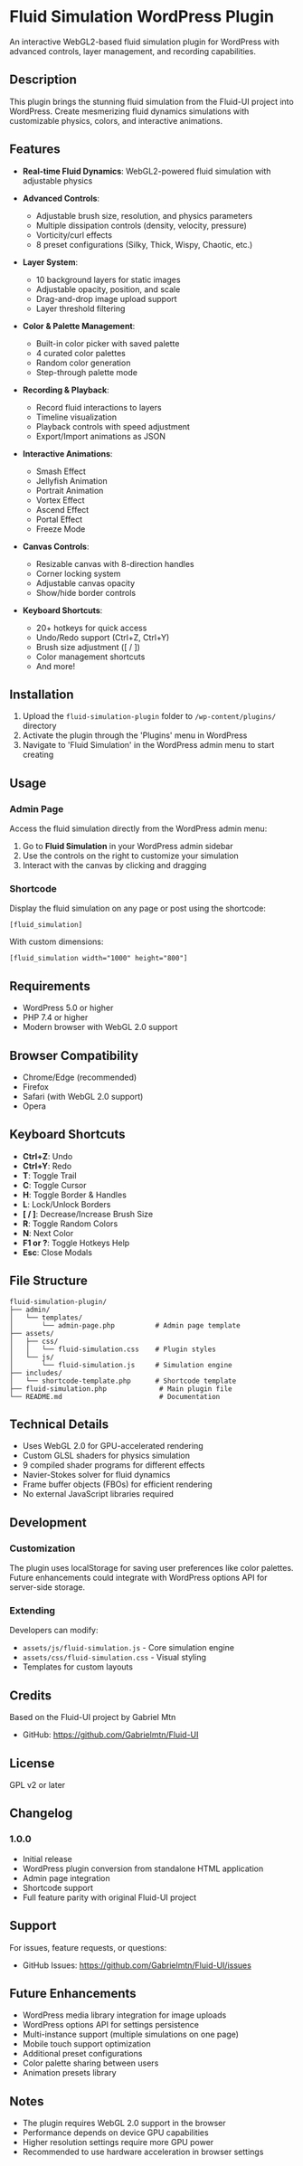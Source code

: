 # Fluid Simulation WordPress Plugin

An interactive WebGL2-based fluid simulation plugin for WordPress with advanced controls, layer management, and recording capabilities.

## Description

This plugin brings the stunning fluid simulation from the Fluid-UI project into WordPress. Create mesmerizing fluid dynamics simulations with customizable physics, colors, and interactive animations.

## Features

- **Real-time Fluid Dynamics**: WebGL2-powered fluid simulation with adjustable physics
- **Advanced Controls**:
  - Adjustable brush size, resolution, and physics parameters
  - Multiple dissipation controls (density, velocity, pressure)
  - Vorticity/curl effects
  - 8 preset configurations (Silky, Thick, Wispy, Chaotic, etc.)

- **Layer System**:
  - 10 background layers for static images
  - Adjustable opacity, position, and scale
  - Drag-and-drop image upload support
  - Layer threshold filtering

- **Color & Palette Management**:
  - Built-in color picker with saved palette
  - 4 curated color palettes
  - Random color generation
  - Step-through palette mode

- **Recording & Playback**:
  - Record fluid interactions to layers
  - Timeline visualization
  - Playback controls with speed adjustment
  - Export/Import animations as JSON

- **Interactive Animations**:
  - Smash Effect
  - Jellyfish Animation
  - Portrait Animation
  - Vortex Effect
  - Ascend Effect
  - Portal Effect
  - Freeze Mode

- **Canvas Controls**:
  - Resizable canvas with 8-direction handles
  - Corner locking system
  - Adjustable canvas opacity
  - Show/hide border controls

- **Keyboard Shortcuts**:
  - 20+ hotkeys for quick access
  - Undo/Redo support (Ctrl+Z, Ctrl+Y)
  - Brush size adjustment ([ / ])
  - Color management shortcuts
  - And more!

## Installation

1. Upload the `fluid-simulation-plugin` folder to `/wp-content/plugins/` directory
2. Activate the plugin through the 'Plugins' menu in WordPress
3. Navigate to 'Fluid Simulation' in the WordPress admin menu to start creating

## Usage

### Admin Page

Access the fluid simulation directly from the WordPress admin menu:
1. Go to **Fluid Simulation** in your WordPress admin sidebar
2. Use the controls on the right to customize your simulation
3. Interact with the canvas by clicking and dragging

### Shortcode

Display the fluid simulation on any page or post using the shortcode:

```
[fluid_simulation]
```

With custom dimensions:

```
[fluid_simulation width="1000" height="800"]
```

## Requirements

- WordPress 5.0 or higher
- PHP 7.4 or higher
- Modern browser with WebGL 2.0 support

## Browser Compatibility

- Chrome/Edge (recommended)
- Firefox
- Safari (with WebGL 2.0 support)
- Opera

## Keyboard Shortcuts

- **Ctrl+Z**: Undo
- **Ctrl+Y**: Redo
- **T**: Toggle Trail
- **C**: Toggle Cursor
- **H**: Toggle Border & Handles
- **L**: Lock/Unlock Borders
- **[ / ]**: Decrease/Increase Brush Size
- **R**: Toggle Random Colors
- **N**: Next Color
- **F1 or ?**: Toggle Hotkeys Help
- **Esc**: Close Modals

## File Structure

```
fluid-simulation-plugin/
├── admin/
│   └── templates/
│       └── admin-page.php          # Admin page template
├── assets/
│   ├── css/
│   │   └── fluid-simulation.css    # Plugin styles
│   └── js/
│       └── fluid-simulation.js     # Simulation engine
├── includes/
│   └── shortcode-template.php      # Shortcode template
├── fluid-simulation.php             # Main plugin file
└── README.md                        # Documentation
```

## Technical Details

- Uses WebGL 2.0 for GPU-accelerated rendering
- Custom GLSL shaders for physics simulation
- 9 compiled shader programs for different effects
- Navier-Stokes solver for fluid dynamics
- Frame buffer objects (FBOs) for efficient rendering
- No external JavaScript libraries required

## Development

### Customization

The plugin uses localStorage for saving user preferences like color palettes. Future enhancements could integrate with WordPress options API for server-side storage.

### Extending

Developers can modify:
- `assets/js/fluid-simulation.js` - Core simulation engine
- `assets/css/fluid-simulation.css` - Visual styling
- Templates for custom layouts

## Credits

Based on the Fluid-UI project by Gabriel Mtn
- GitHub: https://github.com/Gabrielmtn/Fluid-UI

## License

GPL v2 or later

## Changelog

### 1.0.0
- Initial release
- WordPress plugin conversion from standalone HTML application
- Admin page integration
- Shortcode support
- Full feature parity with original Fluid-UI project

## Support

For issues, feature requests, or questions:
- GitHub Issues: https://github.com/Gabrielmtn/Fluid-UI/issues

## Future Enhancements

- WordPress media library integration for image uploads
- WordPress options API for settings persistence
- Multi-instance support (multiple simulations on one page)
- Mobile touch support optimization
- Additional preset configurations
- Color palette sharing between users
- Animation presets library

## Notes

- The plugin requires WebGL 2.0 support in the browser
- Performance depends on device GPU capabilities
- Higher resolution settings require more GPU power
- Recommended to use hardware acceleration in browser settings
